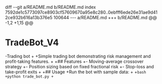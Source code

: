 diff --git a/README.md b/README.md
index 7592de1c5773097ce8903cf57609670a95e8c280..0ebfff6ede26e31ae9d412ce932b616a13b376e5 100644
--- a/README.md
+++ b/README.md
@@ -1,2 +1,15 @@
 # TradeBot_V4
-Trading bot
+
+Simple trading bot demonstrating risk management and profit-taking features.
+
+## Features
+- Moving-average crossover strategy
+- Position sizing based on fixed fractional risk
+- Stop-loss and take-profit exits
+
+## Usage
+Run the bot with sample data:
+
+```bash
+python trade_bot.py
+```
